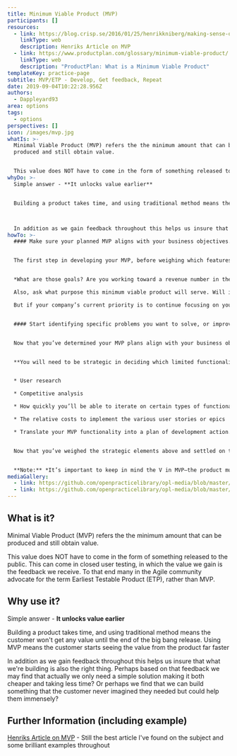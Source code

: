 ```yaml
---
title: Minimum Viable Product (MVP)
participants: []
resources:
  - link: https://blog.crisp.se/2016/01/25/henrikkniberg/making-sense-of-mvp
    linkType: web
    description: Henriks Article on MVP
  - link: https://www.productplan.com/glossary/minimum-viable-product/
    linkType: web
    description: "ProductPlan: What is a Minimum Viable Product"
templateKey: practice-page
subtitle: MVP/ETP - Develop, Get feedback, Repeat
date: 2019-09-04T10:22:28.956Z
authors:
  - Dappleyard93
area: options
tags:
  - options
perspectives: []
icon: /images/mvp.jpg
whatIs: >-
  Minimal Viable Product (MVP) refers the the minimum amount that can be
  produced and still obtain value. 


  This value does NOT have to come in the form of something released to the public. This can come in closed user testing, in which the value we gain is the feedback we receive. To that end many in the Agile community advocate for the term Earliest Testable Product (ETP), rather than MVP.
whyDo: >-
  Simple answer - **It unlocks value earlier**


  Building a product takes time, and using traditional method means the customer won't get any value until the end of the big bang release. Using MVP means the customer starts seeing the value from the product far faster



  In addition as we gain feedback throughout this helps us insure that what we're building is also the right thing. Perhaps based on that feedback we may find that actually we only need a simple solution making it both cheaper and taking less time? Or perhaps we find that we can build something that the customer never imagined they needed but could help them immensely?
howTo: >-
  #### Make sure your planned MVP aligns with your business objectives.


  The first step in developing your MVP, before weighing which features to build, is to make sure the product will align with your team’s or your company’s strategic goals.


  *What are those goals? Are you working toward a revenue number in the coming six months? Do you have limited resources?* These questions might affect whether now is even the time to start developing a new MVP.

  Also, ask what purpose this minimum viable product will serve. Will it attract new users in a market adjacent to the market for your existing products? If that is one of your current business objectives, then this MVP plan might be strategically viable.

  But if your company’s current priority is to continue focusing on your core markets, then you might need to shelve this idea and focus instead, perhaps, on an MVP designed to offer new functionality for your existing customers.


  #### Start identifying specific problems you want to solve, or improvements you want to enable, for your user persona.


  Now that you’ve determined your MVP plans align with your business objectives, you can start thinking through the specific solutions you want your product to offer users. These solutions, which you might write up in the form of user stories, epics, or features, do not represent the product’s overall vision—only subsets of that vision. Remember, you can develop only a small amount of functionality for your MVP.


  **You will need to be strategic in deciding which limited functionality to include in your MVP.** You can base these decisions on a number of factors, including:


  * User research

  * Competitive analysis

  * How quickly you’ll be able to iterate on certain types of functionality when you receive user feedback

  * The relative costs to implement the various user stories or epics

  * Translate your MVP functionality into a plan of development action.


  Now that you’ve weighed the strategic elements above and settled on the limited functionality you want for your MVP, it’s time to translate this into an action plan for development.


  **Note:** *It’s important to keep in mind the V in MVP—the product must be viable. That means it must allow your customers to complete an entire task or project, and it must provide a high-quality user experience. An MVP cannot be a user interface with many half-built tools and features. It must be a working product that your company should be able to sell.*
mediaGallery:
  - link: https://github.com/openpracticelibrary/opl-media/blob/master/images/MVP2.png?raw=true
  - link: https://github.com/openpracticelibrary/opl-media/blob/master/images/MVP.jpg?raw=true
---
```

## What is it?

Minimal Viable Product (MVP) refers the the minimum amount that can be produced and still obtain value. 


This value does NOT have to come in the form of something released to the public. This can come in closed user testing, in which the value we gain is the feedback we receive. To that end many in the Agile community advocate for the term Earliest Testable Product (ETP), rather than MVP.

## Why use it?

Simple answer - **It unlocks value earlier**


Building a product takes time, and using traditional method means the customer won't get any value until the end of the big bang release. Using MVP means the customer starts seeing the value from the product far faster



In addition as we gain feedback throughout this helps us insure that what we're building is also the right thing. Perhaps based on that feedback we may find that actually we only need a simple solution making it both cheaper and taking less time? Or perhaps we find that we can build something that the customer never imagined they needed but could help them immensely?



## Further Information (including example)

[Henriks Article on MVP](https://blog.crisp.se/2016/01/25/henrikkniberg/making-sense-of-mvp) - Still the best article I've found on the subject and some brilliant examples throughout

